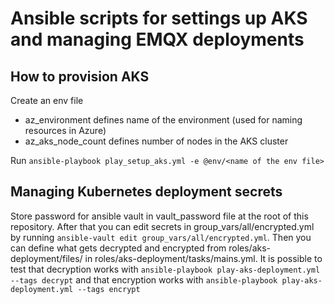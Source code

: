 # Ansible scripts for settings up AKS and managing EMQX deployments

## How to provision AKS

Create an env file
* az_environment defines name of the environment (used for naming resources in Azure)
* az_aks_node_count defines number of nodes in the AKS cluster

Run `ansible-playbook play_setup_aks.yml -e @env/<name of the env file>`

## Managing Kubernetes deployment secrets

Store password for ansible vault in vault_password file at the root of this repository. After that you can edit secrets in group_vars/all/encrypted.yml by running `ansible-vault edit group_vars/all/encrypted.yml`. Then you can define what gets decrypted and encrypted from roles/aks-deployment/files/ in roles/aks-deployment/tasks/mains.yml. It is possible to test that decryption works with `ansible-playbook play-aks-deployment.yml --tags decrypt` and that encryption works with `ansible-playbook play-aks-deployment.yml --tags encrypt`
